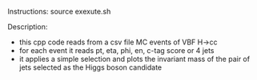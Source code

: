 Instructions:
    source exexute.sh

Description:
  - this cpp code reads from a csv file MC events of VBF H->cc
  - for each event it reads pt, eta, phi, en, c-tag score or 4 jets
  - it applies a simple selection and plots the invariant mass of the pair of jets selected as the Higgs boson candidate
